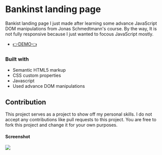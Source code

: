 # Bankinst landing page

Bankist landing page I just made after learning some advance JavaScript DOM manipulations from Jonas Schmedtmann's course. By the way, It is not fully responsive because I just wanted to focous JavaScript mostly.

- [👉DEMO👈](https://bankist-landing-page-mannan.netlify.app/)

### Built with

- Semantic HTML5 markup
- CSS custom properties
- Javascript
- Used advance DOM manipulations

## Contribution

This project serves as a project to show off my personal skills. I do not accept any contributions like pull requests to this project. You are free to fork this project and change it for your own purposes.

#### Screenshot

<p><img align="center" src="https://github.com/catherineisonline/bankist/blob/main/img/project-preview.png?raw=true"/></p>
